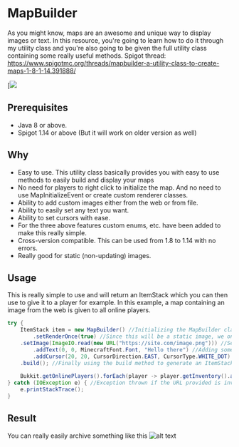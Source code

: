 # MapBuilder
As you might know, maps are an awesome and unique way to display images or text. In this resource, you're going to learn how to do it through my utility class and you're also going to be given the full utility class containing some really useful methods. Spigot thread: https://www.spigotmc.org/threads/mapbuilder-a-utility-class-to-create-maps-1-8-1-14.391888/

[![](https://codescene.io/projects/6652/status.svg)

## Prerequisites
- Java 8 or above.
- Spigot 1.14 or above (But it will work on older version as well)

## Why
- Easy to use. This utility class basically provides you with easy to use methods to easily build and display your maps
- No need for players to right click to initialize the map. And no need to use MapInitializeEvent or create custom renderer classes.
- Ability to add custom images either from the web or from file.
- Ability to easily set any text you want.
- Ability to set cursors with ease.
- For the three above features custom enums, etc. have been added to make this really simple.
- Cross-version compatible. This can be used from 1.8 to 1.14 with no errors.
- Really good for static (non-updating) images.

## Usage
This is really simple to use and will return an ItemStack which you can then use to give it to a player for example. In this example, a map containing an image from the web is given to all online players.

```java
try {
    ItemStack item = new MapBuilder() //Initializing the MapBuilder class
    	.setRenderOnce(true) //Since this will be a static image, we only want it rendered once
	.setImage(ImageIO.read(new URL("https://site.com/image.png"))) //Setting an image from a URL as background
        .addText(0, 0, MinecraftFont.Font, "Hello there") //Adding some text with the Minecraft default font at 0, 0
        .addCursor(20, 20, CursorDirection.EAST, CursorType.WHITE_DOT) //Adding a cursor (in our case a white dot) to the map
	.build(); //Finally using the build method to generate an ItemStack 
   
    Bukkit.getOnlinePlayers().forEach(player -> player.getInventory().addItem(item)); //Looping through all the online players and adding the ItemStack to their inventory
} catch (IOException e) { //Exception thrown if the URL provided is invalid
    e.printStackTrace();
}
```

## Result
You can really easily archive something like this
![alt text](https://i.ibb.co/qNnqC6C/Screenshot-1.png)
